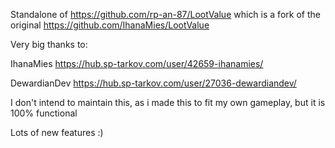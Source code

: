 Standalone of https://github.com/rp-an-87/LootValue which is a fork of the original https://github.com/IhanaMies/LootValue

Very big thanks to:

IhanaMies
https://hub.sp-tarkov.com/user/42659-ihanamies/
 
DewardianDev
https://hub.sp-tarkov.com/user/27036-dewardiandev/

I don't intend to maintain this, as i made this to fit my own gameplay, but it is 100% functional

Lots of new features :)